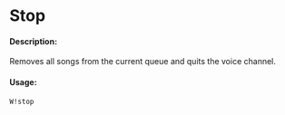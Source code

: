 # Stop

#### Description:

Removes all songs from the current queue and quits the voice channel.

#### Usage:

```
W!stop
```
